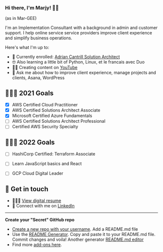 ### Hi there, I'm Marjy! 👋🏾 

(as in Mar-GEE)

I'm an Implementation Consultant with a background in admin and customer support. I help online service service providers improve client experience and simplify business operations. 

Here's what I'm up to:

- 📖 Currently enrolled: [Adrian Cantrill Solution Architect](https://learn.cantrill.io)
- 🤓 Also learning a little bit of Python, Linux, et le francais avec Duo
- ✍🏾 Creating content on [YouTube](https://www.youtube.com/channel/UCH45NDaOXaxnGw5RBBgYQOg) 
- 💬 Ask me about how to improve client experience, manage projects and clients, Asana, WordPress

## 👩🏾‍💻 2021 Goals
- [x] AWS Certified Cloud Practitioner
- [x] AWS Certified Solutions Architect Associate
- [x] Microsoft Certified Azure Fundamentals
- [ ] AWS Certified Solutions Architect Professional
- [ ] Certified AWS Security Specialty 

## 👩🏾‍💻 2022 Goals
- [ ] HashiCorp Certified: Terraform Associate
- [ ] Learn JavaScript basics and React
- [ ] GCP Cloud Digital Leader 


## 🔗 Get in touch
- 👷🏾‍♀️ [View digital resume](https://mguery.github.io/resume/)
- 🔗 Connect with me on [LinkedIn](https://www.linkedin.com/in/msguery/)

---

**Create your "Secret" GitHub repo**
- [Create a new repo with your username](https://dev.to/puf17640/github-secret-add-a-readme-to-your-profile-25j1). Add a README.md file
- Use the [README Generator](https://rahuldkjain.github.io/gh-profile-readme-generator/). Copy and paste it to your README.md file. Commit changes and voila! Another generator [README.md editor](https://readme.so/editor)
- Find more [add-ons here](https://github.com/anuraghazra/github-readme-stats).
